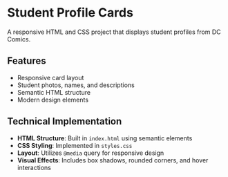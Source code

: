 # Student Profile Cards

A responsive HTML and CSS project that displays student profiles from DC Comics.

## Features

- Responsive card layout
- Student photos, names, and descriptions
- Semantic HTML structure
- Modern design elements

## Technical Implementation

- **HTML Structure**: Built in `index.html` using semantic elements
- **CSS Styling**: Implemented in `styles.css`
- **Layout**: Utilizes `@media` query  for responsive design
- **Visual Effects**: Includes box shadows, rounded corners, and hover interactions
